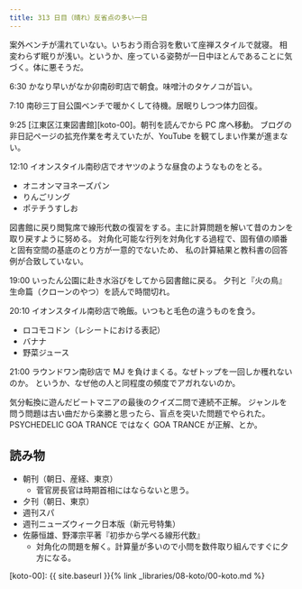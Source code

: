 ```yaml
---
title: 313 日目（晴れ）反省点の多い一日
---
```


案外ベンチが濡れていない。いちおう雨合羽を敷いて座禅スタイルで就寝。
相変わらず眠りが浅い。というか、座っている姿勢が一日中ほとんであることに気づく。体に悪そうだ。

6:30 かなり早いがなか卯南砂町店で朝食。味噌汁のタケノコが旨い。

7:10 南砂三丁目公園ベンチで暖かくして待機。居眠りしつつ体力回復。

9:25 [江東区江東図書館][koto-00]。朝刊を読んでから PC 席へ移動。
ブログの非日記ページの拡充作業を考えていたが、YouTube を観てしまい作業が進まない。

12:10 イオンスタイル南砂店でオヤツのような昼食のようなものをとる。

* オニオンマヨネーズパン
* りんごリング
* ポテチうすしお

図書館に戻り閲覧席で線形代数の復習をする。主に計算問題を解いて昔のカンを取り戻すように努める。
対角化可能な行列を対角化する過程で、固有値の順番と固有空間の基底のとり方が一意的でないため、
私の計算結果と教科書の回答例が合致していない。

19:00 いったん公園に赴き水浴びをしてから図書館に戻る。
夕刊と『火の鳥』生命篇（クローンのやつ）を読んで時間切れ。

20:10 イオンスタイル南砂店で晩飯。いつもと毛色の違うものを食う。

* ロコモコドン（レシートにおける表記）
* バナナ
* 野菜ジュース

21:00 ラウンドワン南砂店で MJ を負けまくる。なぜトップを一回しか穫れないのか。
というか、なぜ他の人と同程度の頻度でアガれないのか。

気分転換に遊んだビートマニアの最後のクイズ二問で連続不正解。
ジャンルを問う問題は古い曲だから楽勝と思ったら、盲点を突いた問題でやられた。
PSYCHEDELIC GOA TRANCE ではなく GOA TRANCE が正解、とか。

## 読み物

* 朝刊（朝日、産経、東京）
  * 菅官房長官は時期首相にはならないと思う。
* 夕刊（朝日、東京）
* 週刊スパ
* 週刊ニューズウィーク日本版（新元号特集）
* 佐藤恒雄、野澤宗平著『初歩から学べる線形代数』
  * 対角化の問題を解く。計算量が多いので小問を数件取り組んですぐに夕方になる。

[koto-00]: {{ site.baseurl }}{% link _libraries/08-koto/00-koto.md %}
